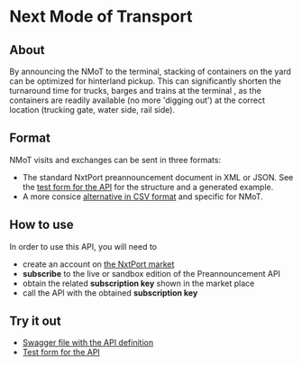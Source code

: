 # Next Mode of Transport

## About

By announcing the NMoT to the terminal, stacking of containers on the yard can be optimized for hinterland pickup. This can significantly shorten the turnaround time for trucks, barges and trains at the terminal , as the containers are readily available (no more 'digging out') at the correct location (trucking gate, water side, rail side).

## Format

NMoT visits and exchanges can be sent in three formats:

* The standard NxtPort preannouncement document in XML or JSON. See the [test form for the API](https://nxtport.github.io/?api=nmot) for the structure and a generated example.
* A more consice [alternative in CSV format](csv.md) and specific for NMoT.

## How to use

In order to use this API, you will need to 

* create an account on [the NxtPort market](https://www.nxtport.com/market/our-marketplace/marketplace)
* **subscribe** to the live or sandbox edition of the Preannouncement API 
* obtain the related **subscription key** shown in the market place
* call the API with the obtained **subscription key**

## Try it out

* [Swagger file with the API definition](https://nxtport.github.io/api/nmot.yaml)
* [Test form for the API](https://nxtport.github.io/?api=nmot)

